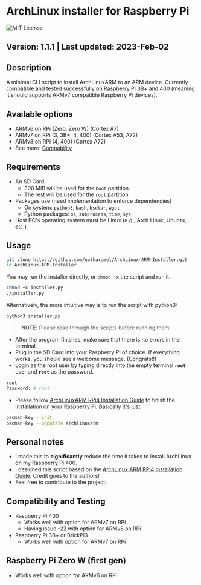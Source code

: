 # ArchLinux installer for Raspberry Pi
![MIT License](https://img.shields.io/github/license/notkaramel/ArchLinux-ARM-Installer)
## Version: 1.1.1 | Last updated: 2023-Feb-02

## Description
A minimal CLI script to install ArchLinuxARM to an ARM device. Currently compatible and tested successfully on Raspberry Pi 3B+ and 400 (meaning it should supports ARMv7 compatible Raspberry Pi devices).

## Available options
- ARMv6 on RPi (Zero, Zero W) (Cortex A7)
- ARMv7 on RPi (3, 3B+, 4, 400) (Cortex A53, A72)
- ARMv8 on RPi (4, 400) (Cortex A72)
- See more: [Compability](Compatibility.md)

## Requirements
- An SD Card
  - 300 MiB will be used for the ```boot``` partition
  - The rest will be used for the ```root``` partition
- Packages use (need implementation to enforce dependencies)
  - On system: ```python3```, ```bash```, ```bsdtar```, ```wget```
  - Python packages: ```os```, ```subprocess```, ```time```, ```sys```
- Host PC's operating system must be Linux (e.g., Arch Linux, Ubuntu, etc.)

## Usage
```bash
git clone https://github.com/notkaramel/ArchLinux-ARM-Installer.git
cd ArchLinux-ARM-Installer
```

You may run the installer directly, or ```chmod +x``` the script and run it.
```bash
chmod +x installer.py
./installer.py
```
Alternatively, the more intuitive way is to run the script with python3:
```bash
python3 installer.py
```

> **NOTE**: Please read through the scripts before running them.

- After the program finishes, make sure that there is no errors in the terminal.
- Plug in the SD Card into your Raspberry Pi of choice. If everything works, you should see a welcome message. (Congrats!!)
- Login as the root user by typing directly into the empty terminal **```root```** user and **```root```** as the password.
```bash
root
Password: # root
```
- Please follow [ArchLinuxARM RPi4 Installation Guide](https://archlinuxarm.org/platforms/armv8/broadcom/raspberry-pi-4) to finish the installation on your Raspberry Pi. Basically it's just:
```bash
pacman-key --init
pacman-key --populate archlinuxarm
```

## Personal notes
- I made this to **significantly** reduce the time it takes to install ArchLinux on my Raspberry Pi 400.
- I designed this script based on the [ArchLinux ARM RPi4 Installation Guide](https://archlinuxarm.org/platforms/armv8/broadcom/raspberry-pi-4). Credit goes to the authors!
- Feel free to contribute to the project!

## Compatibility and Testing 
- Raspberry Pi 400
  - Works well with option for ARMv7 on RPi
  - Having issue -22 with option for ARMv8 on RPi
- Raspberry Pi 3B+ or BrickPi3
  - Works well with option for ARMv7 on RPi

## Raspberry Pi Zero W (first gen)
- Works well with option for ARMv6 on RPi
